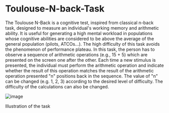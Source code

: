 # Toulouse-N-back-Task

The Toulouse N-Back is a cognitive test, inspired from classical n-back task, designed to measure an individual's working memory and arithmetic ability. It is useful for generating a high mental workload in populations whose cognitive abilities are considered to be above the average of the general population (pilots, ATCOs...). The high difficulty of this task avoids the phenomenon of performance plateau. In this task, the person has to observe a sequence of arithmetic operations (e.g., 15 + 5) which are presented on the screen one after the other. Each time a new stimulus is presented, the individual must perform the arithmetic operation and indicate whether the result of this operation matches the result of the arithmetic operation presented "n" positions back in the sequence. The value of "n" can be changed (e.g. 1, 2, 3) according to the desired level of difficulty. The difficulty of the calculations can also be changed.


![image](https://github.com/mickael303134/Toulouse-N-back-Task/assets/129756287/5a10ac53-fa9a-4bd2-9dbd-9a9251e25bad)

Illustration of the task
